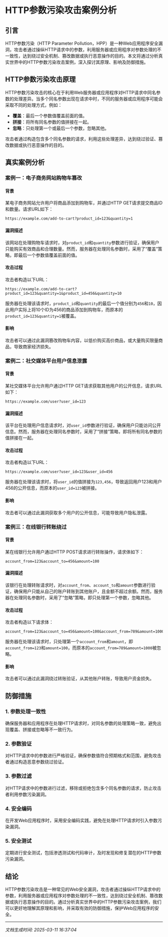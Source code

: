 # HTTP参数污染攻击案例分析

## 引言

HTTP参数污染（HTTP Parameter Pollution，HPP）是一种Web应用程序安全漏洞，攻击者通过操纵HTTP请求中的参数，利用服务器或应用程序对参数处理的不一致性，达到绕过安全机制、篡改数据或执行恶意操作的目的。本文将通过分析真实世界中的HTTP参数污染攻击案例，深入探讨其原理、影响及防御措施。

## HTTP参数污染攻击原理

HTTP参数污染攻击的核心在于利用Web服务器或应用程序对HTTP请求中同名参数的处理差异。当多个同名参数出现在请求中时，不同的服务器或应用程序可能会采取不同的处理方式，例如：

- **覆盖**：最后一个参数值覆盖前面的值。
- **拼接**：将所有同名参数的值拼接在一起。
- **忽略**：只处理第一个或最后一个参数，忽略其他。

攻击者通过构造包含多个同名参数的请求，利用这些处理差异，达到绕过验证、篡改数据或执行恶意操作的目的。

## 真实案例分析

### 案例一：电子商务网站购物车篡改

#### 背景

某电子商务网站允许用户将商品添加到购物车，并通过HTTP GET请求提交商品ID和数量。请求URL如下：

```
https://example.com/add-to-cart?product_id=123&quantity=1
```

#### 漏洞描述

该网站在处理购物车请求时，对`product_id`和`quantity`参数进行验证，确保用户只能购买有效商品和合理数量。然而，服务器在处理同名参数时，采用了“覆盖”策略，即最后一个参数值覆盖前面的值。

#### 攻击过程

攻击者构造以下URL：

```
https://example.com/add-to-cart?product_id=123&quantity=1&product_id=456&quantity=10
```

服务器在处理该请求时，`product_id`和`quantity`的最后一个值分别为`456`和`10`，因此用户实际上将10个ID为456的商品添加到购物车，而原本的`product_id=123&quantity=1`被覆盖。

#### 影响

攻击者可以通过此漏洞篡改购物车内容，以低价购买高价商品，或大量购买限量商品，导致商家经济损失。

### 案例二：社交媒体平台用户信息泄露

#### 背景

某社交媒体平台允许用户通过HTTP GET请求获取其他用户的公开信息，请求URL如下：

```
https://example.com/user?user_id=123
```

#### 漏洞描述

该平台在处理用户信息请求时，对`user_id`参数进行验证，确保用户只能访问公开信息。然而，服务器在处理同名参数时，采用了“拼接”策略，即将所有同名参数的值拼接在一起。

#### 攻击过程

攻击者构造以下URL：

```
https://example.com/user?user_id=123&user_id=456
```

服务器在处理该请求时，将`user_id`的值拼接为`123,456`，导致返回用户123和用户456的公开信息，而原本的`user_id=123`被拼接。

#### 影响

攻击者可以通过此漏洞获取多个用户的公开信息，可能导致用户隐私泄露。

### 案例三：在线银行转账绕过

#### 背景

某在线银行允许用户通过HTTP POST请求进行转账操作，请求体如下：

```
account_from=123&account_to=456&amount=100
```

#### 漏洞描述

该银行在处理转账请求时，对`account_from`、`account_to`和`amount`参数进行验证，确保用户只能从自己的账户转账到其他账户，且金额不超过余额。然而，服务器在处理同名参数时，采用了“忽略”策略，即只处理第一个参数，忽略其他。

#### 攻击过程

攻击者构造以下请求体：

```
account_from=123&account_to=456&amount=100&account_from=789&amount=1000
```

服务器在处理该请求时，只处理第一个`account_from`和`amount`，即`account_from=123`和`amount=100`，而原本的`account_from=789&amount=1000`被忽略。

#### 影响

攻击者可以通过此漏洞绕过转账验证，从其他账户转账，导致用户资金损失。

## 防御措施

### 1. 参数处理一致性

确保服务器和应用程序在处理HTTP请求时，对同名参数的处理策略一致，避免出现覆盖、拼接或忽略等不一致行为。

### 2. 参数验证

对HTTP请求中的参数进行严格验证，确保参数值符合预期格式和范围，避免攻击者通过构造恶意参数绕过验证。

### 3. 参数过滤

对HTTP请求中的参数进行过滤，移除或拒绝包含多个同名参数的请求，防止攻击者利用参数污染漏洞。

### 4. 安全编码

在开发Web应用程序时，采用安全编码实践，避免在处理HTTP请求时引入参数污染漏洞。

### 5. 安全测试

定期进行安全测试，包括渗透测试和代码审计，及时发现和修复潜在的HTTP参数污染漏洞。

## 结论

HTTP参数污染攻击是一种常见的Web安全漏洞，攻击者通过操纵HTTP请求中的参数，利用服务器或应用程序对参数处理的不一致性，达到绕过安全机制、篡改数据或执行恶意操作的目的。通过分析真实世界中的HTTP参数污染攻击案例，我们可以更好地理解其原理和影响，并采取有效的防御措施，保护Web应用程序的安全。

---

*文档生成时间: 2025-03-11 16:37:04*






















